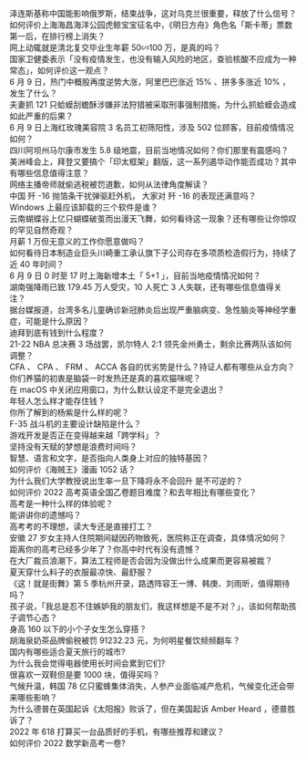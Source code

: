 泽连斯基称中国能影响俄罗斯，结束战争，这对乌克兰很重要，释放了什么信号？  
如何评价上海海昌海洋公园虎鲸宝宝征名中，《明日方舟》角色名「斯卡蒂」票数第一后，在排行榜上消失？  
网上动辄就是清北复交毕业生年薪 50∽100 万，是真的吗？  
国家卫健委表示「没有疫情发生，也没有输入风险的地区，查验核酸不应成为一种常态」，如何评价这一观点？  
6 月 9 日，热门中概股再度逆势大涨，阿里巴巴涨近 15% 、拼多多涨近 10% ，发生了什么？  
夫妻抓 121 只蛤蟆刮蟾酥涉嫌非法狩猎被采取刑事强制措施，为什么抓蛤蟆会造成如此严重的后果？  
6 月 9 日上海红玫瑰美容院 3 名员工初筛阳性，涉及 502 位顾客，目前疫情情况如何？  
四川阿坝州马尔康市发生 5.8 级地震，目前当地情况如何？你们那里有震感吗？  
美洲峰会上，拜登又要搞个「印太框架」翻版，这一系列遏华动作能否成功？其中有哪些信息值得注意？  
网络主播帝师就偷逃税被罚道歉，如何从法律角度解读？  
中国 歼 -16 抛箔条干扰弹驱赶外机， 大家对 歼 -16 的表现还满意吗？  
Windows 上最应该卸载的三个软件是谁？  
云南蝴蝶谷上亿只蝴蝶破茧而出漫天飞舞，如何看待这一现象？还有哪些让你惊叹的罕见自然奇观？  
月薪 1 万但无意义的工作你愿意做吗？  
如何看待日本制造业巨头川崎重工承认旗下子公司存在多项质检造假行为，持续了近 40 年时间？  
6 月 9 日 0 时至 17 时上海新增本土「 5+1 」，目前当地疫情情况如何？  
湖南强降雨已致 179.45 万人受灾，10 人死亡 3 人失联，还有哪些信息值得关注？  
据台媒报道，台湾多名儿童确诊新冠肺炎后出现严重脑病变、急性脑炎等神经学重症，可能是什么原因？  
迪拜到底有钱到什么程度？  
21-22 NBA 总决赛 3 场战罢，凯尔特人 2:1 领先金州勇士，剩余比赛两队该如何调整？  
CFA 、 CPA 、 FRM 、 ACCA 各自的优劣势是什么？持证人都有哪些从业方向？  
你们养猫的初衷是脑袋一时发热还是真的喜欢猫咪呢？  
在 macOS 中关闭应用窗口，为什么默认设定不是完全退出？  
年轻人怎么样才能存住钱 ?  
你所了解到的杨紫是什么样的呢？  
F-35 战斗机的主要设计缺陷是什么？  
游戏开发是否正在变得越来越「跨学科」？  
坚持没有天赋的梦想是浪费时间吗？  
智慧、语言和文字，是否指向人类身上对应的独特基因？  
如何评价《海贼王》漫画 1052 话？  
为什么我们大学教授说出生率一旦下降将永不会回升 是不可逆的？  
如何评价 2022 高考英语全国乙卷题目难度？和去年相比有哪些变化？  
高考是一种什么样的体验呢？  
能讲讲你的遗憾吗？  
高考考的不理想，读大专还是直接打工？  
安徽 27 岁女主持人住院期间疑因药物致死，医院称正在调查，具体情况如何？  
距离你的高考已经多少年了？你高中时代有没有遗憾？  
在大厂裁员浪潮下，算法工程师是否会因为没做出什么成果而更容易被裁？  
夏天穿什么料子的衣服最凉快、最舒服？  
《这！就是街舞》第 5 季杭州开录，路透阵容王一博、韩庚、刘雨昕，值得期待吗？  
孩子说，「我总是忍不住嫉妒我的朋友们，我这样想是不是不对？」，该如何帮助孩子调节心态？  
身高 160 以下的小个子女生怎么穿搭？  
胡海泉奶茶品牌偷税被罚 91232.23 元，为何明星餐饮频频翻车？  
国内有哪些适合夏天旅行的城市?  
为什么我会觉得电器使用长时间会累到它们?  
很喜欢一双鞋但是要 1000 块，值得买吗？  
气候升温，韩国 78 亿只蜜蜂集体消失，人参产业面临减产危机，气候变化还会带来哪些影响？  
为什么德普在英国起诉《太阳报》败诉了，但在美国起诉 Amber Heard ，德普胜诉了？  
2022 年 618 打算买一台品质好的手机，有哪些推荐和建议？  
如何评价 2022 数学新高考一卷?  
